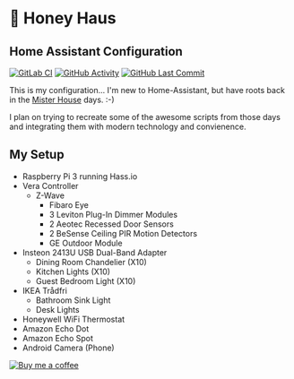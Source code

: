# :honeybee: Honey Haus

## Home Assistant Configuration

[![GitLab CI][gitlabci-shield]][gitlabci]
[![GitHub Activity][commits-shield]][commits]
[![GitHub Last Commit][last-commit-shield]][commits]

This is my configuration... I'm new to Home-Assistant, but have roots back in
the [Mister House](http://misterhouse.net) days. :-)

I plan on trying to recreate some of the awesome scripts from those days and
integrating them with modern technology and convienence.

## My Setup

- Raspberry Pi 3 running Hass.io
- Vera Controller
  - Z-Wave
    - Fibaro Eye
    - 3 Leviton Plug-In Dimmer Modules
    - 2 Aeotec Recessed Door Sensors
    - 2 BeSense Ceiling PIR Motion Detectors
    - GE Outdoor Module
- Insteon 2413U USB Dual-Band Adapter
  - Dining Room Chandelier (X10)
  - Kitchen Lights (X10)
  - Guest Bedroom Light (X10)
- IKEA Trådfri
  - Bathroom Sink Light
  - Desk Lights
- Honeywell WiFi Thermostat
- Amazon Echo Dot
- Amazon Echo Spot
- Android Camera (Phone)

[![Buy me a coffee][buymeacoffee-shield]][buymeacoffee]

<!-- markdownlint-disable MD013 -->
[gitlabci-shield]: https://gitlab.com/per4merkc/ha-config/badges/master/pipeline.svg
[gitlabci]: https://gitlab.com/per4merkc/ha-config/pipelines
[commits-shield]: https://img.shields.io/github/commit-activity/y/per4merkc/ha-config.svg
[commits]: https://github.com/per4merkc/home-assistant-config/commits/master
[last-commit-shield]: https://img.shields.io/github/last-commit/per4merkc/ha-config.svg
[buymeacoffee-shield]: https://www.buymeacoffee.com/assets/img/guidelines/download-assets-sm-2.svg
[buymeacoffee]: https://www.buymeacoffee.com/per4merkc
<!-- markdownlint-enable MD013 -->
